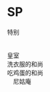 # SP
特别

　　　　　　　</br>
            皇室</br>
            洗衣服的和尚</br>
            吃鸡蛋的和尚</br>　尼姑庵 </br>
            </br> 
             
             
